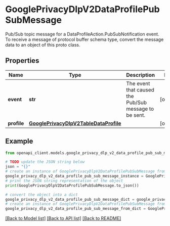 # GooglePrivacyDlpV2DataProfilePubSubMessage

Pub/Sub topic message for a DataProfileAction.PubSubNotification event. To receive a message of protocol buffer schema type, convert the message data to an object of this proto class.

## Properties

Name | Type | Description | Notes
------------ | ------------- | ------------- | -------------
**event** | **str** | The event that caused the Pub/Sub message to be sent. | [optional] 
**profile** | [**GooglePrivacyDlpV2TableDataProfile**](GooglePrivacyDlpV2TableDataProfile.md) |  | [optional] 

## Example

```python
from openapi_client.models.google_privacy_dlp_v2_data_profile_pub_sub_message import GooglePrivacyDlpV2DataProfilePubSubMessage

# TODO update the JSON string below
json = "{}"
# create an instance of GooglePrivacyDlpV2DataProfilePubSubMessage from a JSON string
google_privacy_dlp_v2_data_profile_pub_sub_message_instance = GooglePrivacyDlpV2DataProfilePubSubMessage.from_json(json)
# print the JSON string representation of the object
print(GooglePrivacyDlpV2DataProfilePubSubMessage.to_json())

# convert the object into a dict
google_privacy_dlp_v2_data_profile_pub_sub_message_dict = google_privacy_dlp_v2_data_profile_pub_sub_message_instance.to_dict()
# create an instance of GooglePrivacyDlpV2DataProfilePubSubMessage from a dict
google_privacy_dlp_v2_data_profile_pub_sub_message_from_dict = GooglePrivacyDlpV2DataProfilePubSubMessage.from_dict(google_privacy_dlp_v2_data_profile_pub_sub_message_dict)
```
[[Back to Model list]](../README.md#documentation-for-models) [[Back to API list]](../README.md#documentation-for-api-endpoints) [[Back to README]](../README.md)


